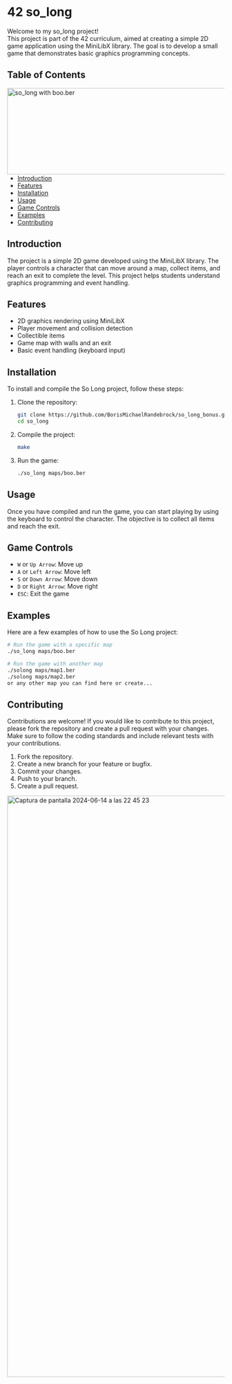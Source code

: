 # 42 so_long

Welcome to my so_long project!  
This project is part of the 42 curriculum, aimed at creating a simple 2D game application using the MiniLibX library. The goal is to develop a small game that demonstrates basic graphics programming concepts.

## Table of Contents

<img align="right" src="https://github.com/BorisMichaelRandebrock/so_long_bonus/assets/98555508/96e3b835-0b1e-4511-8ebe-a78016c3d746"
     alt="so_long with boo.ber"  width="670" height="200">

- [Introduction](#introduction)
- [Features](#features)
- [Installation](#installation)
- [Usage](#usage)
- [Game Controls](#game-controls)
- [Examples](#examples)
- [Contributing](#contributing)

## Introduction

The project is a simple 2D game developed using the MiniLibX library. The player controls a character that can move around a map, collect items, and reach an exit to complete the level. This project helps students understand graphics programming and event handling.

## Features

- 2D graphics rendering using MiniLibX
- Player movement and collision detection
- Collectible items
- Game map with walls and an exit
- Basic event handling (keyboard input)

## Installation

To install and compile the So Long project, follow these steps:

1. Clone the repository:

   ```sh
   git clone https://github.com/BorisMichaelRandebrock/so_long_bonus.git
   cd so_long
   ```

2. Compile the project:

   ```sh
   make
   ```

3. Run the game:
   ```sh
   ./so_long maps/boo.ber
   ```

## Usage

Once you have compiled and run the game, you can start playing by using the keyboard to control the character. The objective is to collect all items and reach the exit.

## Game Controls

- `W` or `Up Arrow`: Move up
- `A` or `Left Arrow`: Move left
- `S` or `Down Arrow`: Move down
- `D` or `Right Arrow`: Move right
- `ESC`: Exit the game

## Examples

Here are a few examples of how to use the So Long project:

```sh
# Run the game with a specific map
./so_long maps/boo.ber

# Run the game with another map
./solong maps/map1.ber
./solong maps/map2.ber
or any other map you can find here or create...
```

## Contributing

Contributions are welcome! If you would like to contribute to this project, please fork the repository and create a pull request with your changes. Make sure to follow the coding standards and include relevant tests with your contributions.

1. Fork the repository.
2. Create a new branch for your feature or bugfix.
3. Commit your changes.
4. Push to your branch.
5. Create a pull request.

<img width="1345" alt="Captura de pantalla 2024-06-14 a las 22 45 23" src="https://github.com/BorisMichaelRandebrock/so_long_bonus/assets/98555508/96e3b835-0b1e-4511-8ebe-a78016c3d746">
